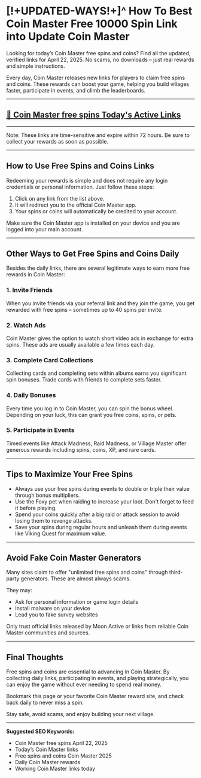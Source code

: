 # **[!+UPDATED-WAYS!+]^ How To Best Coin Master Free 10000 Spin Link into Update Coin Master**
 
Looking for today’s Coin Master free spins and coins? Find all the updated, verified links for April 22, 2025. No scams, no downloads – just real rewards and simple instructions.

Every day, Coin Master releases new links for players to claim free spins and coins. These rewards can boost your game, helping you build villages faster, participate in events, and climb the leaderboards.

---
## [🔗 Coin Master free spins Today's Active Links](https://lookerstudio.google.com/s/n2LRg2F3u9k)
---

Note: These links are time-sensitive and expire within 72 hours. Be sure to collect your rewards as soon as possible.

---

## How to Use Free Spins and Coins Links

Redeeming your rewards is simple and does not require any login credentials or personal information. Just follow these steps:

1. Click on any link from the list above.
2. It will redirect you to the official Coin Master app.
3. Your spins or coins will automatically be credited to your account.

Make sure the Coin Master app is installed on your device and you are logged into your main account.

---

## Other Ways to Get Free Spins and Coins Daily

Besides the daily links, there are several legitimate ways to earn more free rewards in Coin Master:

### 1. Invite Friends

When you invite friends via your referral link and they join the game, you get rewarded with free spins – sometimes up to 40 spins per invite.

### 2. Watch Ads

Coin Master gives the option to watch short video ads in exchange for extra spins. These ads are usually available a few times each day.

### 3. Complete Card Collections

Collecting cards and completing sets within albums earns you significant spin bonuses. Trade cards with friends to complete sets faster.

### 4. Daily Bonuses

Every time you log in to Coin Master, you can spin the bonus wheel. Depending on your luck, this can grant you free coins, spins, or pets.

### 5. Participate in Events

Timed events like Attack Madness, Raid Madness, or Village Master offer generous rewards including spins, coins, XP, and rare cards.

---

## Tips to Maximize Your Free Spins

- Always use your free spins during events to double or triple their value through bonus multipliers.
- Use the Foxy pet when raiding to increase your loot. Don't forget to feed it before playing.
- Spend your coins quickly after a big raid or attack session to avoid losing them to revenge attacks.
- Save your spins during regular hours and unleash them during events like Viking Quest for maximum value.

---

## Avoid Fake Coin Master Generators

Many sites claim to offer "unlimited free spins and coins" through third-party generators. These are almost always scams.

They may:
- Ask for personal information or game login details
- Install malware on your device
- Lead you to fake survey websites

Only trust official links released by Moon Active or links from reliable Coin Master communities and sources.

---

## Final Thoughts

Free spins and coins are essential to advancing in Coin Master. By collecting daily links, participating in events, and playing strategically, you can enjoy the game without ever needing to spend real money.

Bookmark this page or your favorite Coin Master reward site, and check back daily to never miss a spin.

Stay safe, avoid scams, and enjoy building your next village.

---

**Suggested SEO Keywords:**
- Coin Master free spins April 22, 2025  
- Today’s Coin Master links  
- Free spins and coins Coin Master 2025  
- Daily Coin Master rewards  
- Working Coin Master links today  
